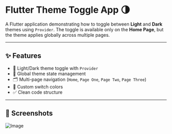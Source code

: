 # Flutter Theme Toggle App 🌗

A Flutter application demonstrating how to toggle between **Light** and **Dark** themes using `Provider`. The toggle is available only on the **Home Page**, but the theme applies globally across multiple pages.

---

## ✨ Features

- 🔄 Light/Dark theme toggle with `Provider`
- 🧠 Global theme state management
- 🗂️ Multi-page navigation (`Home`, `Page One`, `Page Two`, `Page Three`)
- 🎨 Custom switch colors
- ✅ Clean code structure

---

## 📱 Screenshots
![Image](https://github.com/user-attachments/assets/ed09322f-e140-4b74-a20a-0b5660b37054)
